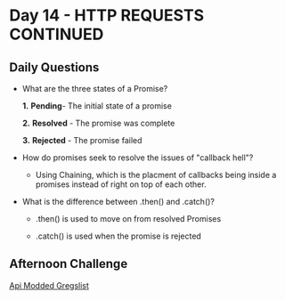 # Day 14 - HTTP REQUESTS CONTINUED

## Daily Questions
- What are the three states of a Promise?

    **1.** <b>Pending</b>- The initial state of a promise

    **2.** <b>Resolved</b> - The promise was complete

    **3.** <b>Rejected</b> - The promise failed

- How do promises seek to resolve the issues of "callback hell"?

    - Using Chaining, which is the placment of callbacks being inside a promises instead of right on top of each other.

- What is the difference between .then() and .catch()?

    - .then() is used to move on from resolved Promises

    - .catch() is used when the promise is rejected

## Afternoon Challenge
[Api Modded Gregslist](https://github.com/Jo-nathanWright/gregslist-mvc/tree/sandboxApi)